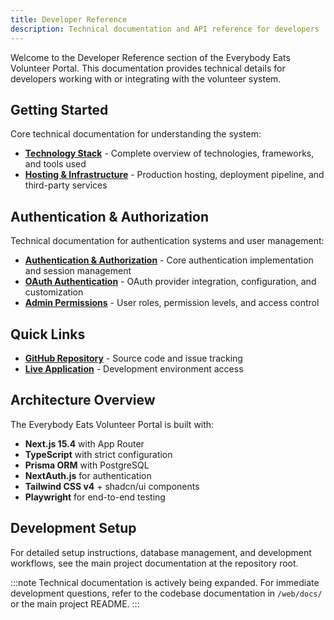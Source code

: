 ```yaml
---
title: Developer Reference
description: Technical documentation and API reference for developers
---
```


Welcome to the Developer Reference section of the Everybody Eats Volunteer Portal. This documentation provides technical details for developers working with or integrating with the volunteer system.

## Getting Started

Core technical documentation for understanding the system:

- **[Technology Stack](/developers/tech-stack)** - Complete overview of technologies, frameworks, and tools used
- **[Hosting & Infrastructure](/developers/hosting-infrastructure)** - Production hosting, deployment pipeline, and third-party services

## Authentication & Authorization

Technical documentation for authentication systems and user management:

- **[Authentication & Authorization](/developers/authentication-authorization)** - Core authentication implementation and session management
- **[OAuth Authentication](/developers/oauth-authentication)** - OAuth provider integration, configuration, and customization
- **[Admin Permissions](/reference/permissions)** - User roles, permission levels, and access control

## Quick Links

- **[GitHub Repository](https://github.com/everybody-eats-nz/volunteer-portal)** - Source code and issue tracking
- **[Live Application](http://localhost:3000)** - Development environment access

## Architecture Overview

The Everybody Eats Volunteer Portal is built with:

- **Next.js 15.4** with App Router
- **TypeScript** with strict configuration
- **Prisma ORM** with PostgreSQL
- **NextAuth.js** for authentication
- **Tailwind CSS v4** + shadcn/ui components
- **Playwright** for end-to-end testing

## Development Setup

For detailed setup instructions, database management, and development workflows, see the main project documentation at the repository root.

:::note
Technical documentation is actively being expanded. For immediate development questions, refer to the codebase documentation in `/web/docs/` or the main project README.
:::